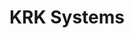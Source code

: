 ---
title: KRK Systems
thumbnail: "../images/Render_SPKR1.JPG"
type: "3d"
images: ["../images/Render_SPKR2.JPG","../images/Render_SPKR3.JPG","../images/Render_SPKR4.JPG","../images/Render_SPKR5.JPG","../images/Render_SPKR6.JPG"]
---